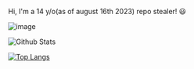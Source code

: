 Hi, I'm a 14 y/o(as of august 16th 2023) repo stealer! 😃

![image](https://lanyard.cnrad.dev/api/1149438819834269856)

![Github Stats](https://github-readme-stats.vercel.app/api?username=vornex-gh&theme=tokyonight)

[![Top Langs](https://github-readme-stats.vercel.app/api/top-langs/?username=vornex-gh&layout=donut&theme=tokyonight)](https://github.com/vornex-gh/vornex-gh)

